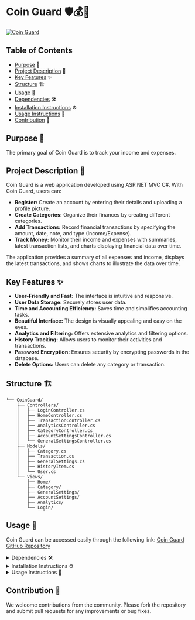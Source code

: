 # Coin Guard 🛡️💰👛
[![Coin Guard](https://github.com/Omar7001-B/CoinGuard/assets/115028809/b0fc971c-fab9-4070-9de7-4f62756da822)](https://github.com/Omar7001-B/CoinGuard) 

## Table of Contents
- [Purpose](#purpose) 🎯
- [Project Description](#project-description) 📝
- [Key Features](#key-features) ✨
- [Structure](#structure) 🏗️
- [Usage](#usage) 🚀
- [Dependencies](#dependencies) 🛠️
- [Installation Instructions](#installation-instructions) ⚙️
- [Usage Instructions](#usage-instructions) 📖
- [Contribution](#contribution) 🤝

## Purpose 🎯
The primary goal of Coin Guard is to track your income and expenses.

## Project Description 📝
Coin Guard is a web application developed using ASP.NET MVC C#. With Coin Guard, users can:

- **Register:** Create an account by entering their details and uploading a profile picture.
- **Create Categories:** Organize their finances by creating different categories.
- **Add Transactions:** Record financial transactions by specifying the amount, date, note, and type (Income/Expense).
- **Track Money:** Monitor their income and expenses with summaries, latest transaction lists, and charts displaying financial data over time.

The application provides a summary of all expenses and income, displays the latest transactions, and shows charts to illustrate the data over time.

## Key Features ✨
- **User-Friendly and Fast:** The interface is intuitive and responsive.
- **User Data Storage:** Securely stores user data.
- **Time and Accounting Efficiency:** Saves time and simplifies accounting tasks.
- **Beautiful Interface:** The design is visually appealing and easy on the eyes.
- **Analytics and Filtering:** Offers extensive analytics and filtering options.
- **History Tracking:** Allows users to monitor their activities and transactions.
- **Password Encryption:** Ensures security by encrypting passwords in the database.
- **Delete Options:** Users can delete any category or transaction.

##  Structure 🏗️

```
└── CoinGuard/
    ├── Controllers/
    │   ├── LoginController.cs
    │   ├── HomeController.cs
    │   ├── TransactionController.cs
    │   ├── AnalyticsController.cs
    │   ├── CategoryController.cs
    │   ├── AccountSettingsController.cs
    │   └── GeneralSettingsController.cs
    ├── Models/
    │   ├── Category.cs
    │   ├── Transaction.cs
    │   ├── GeneralSettings.cs
    │   ├── HistoryItem.cs
    │   └── User.cs
    └── Views/
        ├── Home/
        ├── Category/
        ├── GeneralSettings/
        ├── AccountSettings/
        ├── Analytics/
        └── Login/
```

## Usage 🚀
Coin Guard can be accessed easily through the following link: [Coin Guard GitHub Repository](https://github.com/Omar7001-B/CoinGuard)

<details>
<summary>Dependencies 🛠️</summary>

The project utilizes the following packages, all at version 6:
- Microsoft.VisualStudio.Web.CodeGeneration.Design
- Microsoft.EntityFrameworkCore.Tools
- Microsoft.EntityFrameworkCore.SqlServer
- Microsoft.EntityFrameworkCore.Sqlite
- Microsoft.EntityFrameworkCore.Design
- Microsoft.EntityFrameworkCore
- EntityFramework
</details>

<details>
<summary>Installation Instructions ⚙️</summary>

To install and set up Coin Guard, follow these steps:
1. Clone the repository from GitHub.
   git clone https://github.com/Omar7001-B/CoinGuard.git
2. Ensure you have .NET 6.0 installed on your machine.
3. Navigate to the project directory and restore the necessary packages using:
   dotnet restore
4. Set up the database by running the following commands:
   dotnet ef migrations add InitialCreate
   dotnet ef database update
5. Run the application using:
   dotnet run
</details>

<details>
<summary>Usage Instructions 📖</summary>

1. Register by entering your details and uploading a profile picture.
2. Create categories for your transactions.
3. Add transactions specifying the amount, date, note, and type (Income/Expense).
4. View the summary of your finances, latest transactions, and charts displaying your data over time.
</details>

## Contribution 🤝
We welcome contributions from the community. Please fork the repository and submit pull requests for any improvements or bug fixes.
